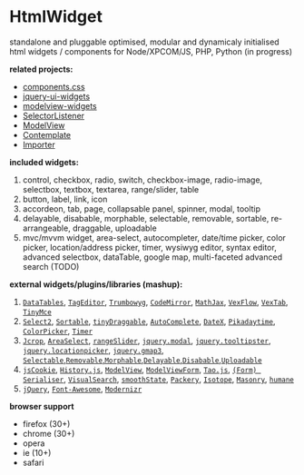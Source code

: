 # HtmlWidget

standalone and pluggable optimised, modular and dynamicaly initialised html widgets / components for Node/XPCOM/JS, PHP, Python (in progress)


**related projects:**

*  [components.css](https://github.com/foo123/components.css)
*  [jquery-ui-widgets](https://github.com/foo123/jquery-ui-widgets)
*  [modelview-widgets](https://github.com/foo123/modelview-widgets)
*  [SelectorListener](https://github.com/foo123/SelectorListener)
*  [ModelView](https://github.com/foo123/modelview.js)
*  [Contemplate](https://github.com/foo123/Contemplate)
*  [Importer](https://github.com/foo123/Importer)


**included widgets:**

1. control, checkbox, radio, switch, checkbox-image, radio-image, selectbox, textbox, textarea, range/slider, table
2. button, label, link, icon
3. accordeon, tab, page, collapsable panel, spinner, modal, tooltip
4. delayable, disabable, morphable, selectable, removable, sortable, re-arrangeable, draggable, uploadable
5. mvc/mvvm widget, area-select, autocompleter, date/time picker, color picker, location/address picker, timer, wysiwyg editor, syntax  editor, advanced selectbox, dataTable, google map, multi-faceted advanced search (TODO)


**external widgets/plugins/libraries (mashup):**

1. [`DataTables`](https://github.com/DataTables/DataTables), [`TagEditor`](https://github.com/Pixabay/jQuery-tagEditor), [`Trumbowyg`](https://github.com/Alex-D/Trumbowyg), [`CodeMirror`](https://github.com/codemirror/CodeMirror), [`MathJax`](https://github.com/mathjax/MathJax), [`VexFlow`](https://github.com/0xfe/vexflow), [`VexTab`](https://github.com/0xfe/vextab), [`TinyMce`](https://github.com/tinymce/tinymce)
2. [`Select2`](https://github.com/select2/select2), [`Sortable`](https://github.com/RubaXa/Sortable), [`tinyDraggable`](https://github.com/Pixabay/jQuery-tinyDraggable), [`AutoComplete`](https://github.com/foo123/AutoComplete), [`DateX`](https://github.com/foo123/DateX), [`Pikadaytime`](https://github.com/foo123/Pikadaytime), [`ColorPicker`](https://github.com/foo123/ColorPicker), [`Timer`](https://github.com/foo123/Timer)
3. [`Jcrop`](https://github.com/tapmodo/Jcrop), [`AreaSelect`](https://github.com/foo123/area-select.js), [`rangeSlider`](https://github.com/andreruffert/rangeslider.js), [`jquery.modal`](http://github.com/kylefox/jquery-modal), [`jquery.tooltipster`](https://github.com/iamceege/tooltipster), [`jquery.locationpicker`](https://github.com/Logicify/jquery-locationpicker-plugin), [`jquery.gmap3`](https://github.com/foo123/jquery-plugins), [`Selectable`,`Removable`,`Morphable`,`Delayable`,`Disabable`,`Uploadable`](https://github.com/foo123/jquery-ui-widgets)
4. [`jsCookie`](https://github.com/js-cookie/js-cookie), [`History.js`](https://github.com/browserstate/History.js/), [`ModelView`](https://github.com/foo123/modelview.js), [`ModelViewForm`](https://github.com/foo123/modelview-form.js), [`Tao.js`](https://github.com/foo123/Tao.js), [`(Form) Serialiser`](https://github.com/foo123/serialiser.js), [`VisualSearch`](https://github.com/foo123/VisualSearch.js), [`smoothState`](https://github.com/miguel-perez/smoothState.js), [`Packery`](https://github.com/metafizzy/packery), [`Isotope`](https://github.com/metafizzy/isotope), [`Masonry`](https://github.com/desandro/masonry), [`humane`](http://wavded.github.com/humane-js/)
5. [`jQuery`](https://jquery.com/), [`Font-Awesome`](https://github.com/FortAwesome/Font-Awesome), [`Modernizr`](https://github.com/modernizr/modernizr)


**browser support**

* firefox (30+)
* chrome (30+)
* opera
* ie (10+)
* safari
